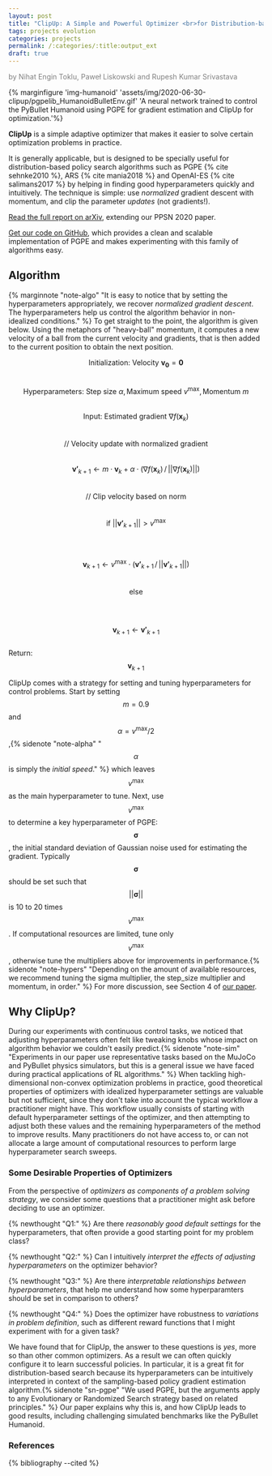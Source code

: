 ```yaml
---
layout: post
title: "ClipUp: A Simple and Powerful Optimizer <br>for Distribution-based Policy Evolution"
tags: projects evolution
categories: projects
permalink: /:categories/:title:output_ext
draft: true
---
```


<span style="color: gray">by Nihat Engin Toklu, Paweł Liskowski and Rupesh Kumar Srivastava</span>

{% marginfigure 'img-humanoid' 'assets/img/2020-06-30-clipup/pgpelib_HumanoidBulletEnv.gif' 'A neural network trained to control the PyBullet Humanoid using PGPE for gradient estimation and ClipUp for optimization.'%}

**ClipUp** is a simple adaptive optimizer that makes it easier to solve certain optimization problems in practice.
<!--more-->
It is generally applicable, but is designed to be specially useful for distribution-based policy search algorithms such as PGPE {% cite sehnke2010 %}, ARS {% cite mania2018 %} and OpenAI-ES {% cite salimans2017 %} by helping in finding good hyperparameters quickly and intuitively.
The technique is simple: use *normalized* gradient descent with momentum, and clip the parameter *updates* (not gradients!).

[Read the full report on arXiv](https://arxiv.org/abs/2008.02387), extending our PPSN 2020 paper.

[Get our code on GitHub](https://github.com/nnaisense/pgpelib), which provides a clean and scalable implementation of PGPE and makes experimenting with this family of algorithms easy.

## Algorithm

{% marginnote "note-algo" "It is easy to notice that by setting the hyperparameters appropriately, we recover _normalized gradient descent_. The hyperparameters help us control the algorithm behavior in non-idealized conditions." %}
To get straight to the point, the algorithm is given below.
Using the metaphors of "heavy-ball" momentum, it computes a new velocity of a ball from the current velocity and gradients, that is then added to the current position to obtain the next position.

$$\text{Initialization: Velocity } \boldsymbol{v_0} = \boldsymbol{0}$$ <br>
$$\text{Hyperparameters: Step size } \alpha, \text{Maximum speed } v^{\text{max}}, \text{Momentum } m$$ <br>
$$\text{Input: Estimated gradient } \nabla f(\boldsymbol{x}_k)$$
<br> 
$$\text{// Velocity update with normalized gradient}$$ <br>
$$\boldsymbol{v'}_{k+1} \gets m \cdot \boldsymbol{v}_k + \alpha \cdot \big( \nabla f(\boldsymbol{x}_k) \,/\, ||\nabla f(\boldsymbol{x}_k)|| \big)$$ <br>
$$\text{// Clip velocity based on norm}$$ <br>
$$\text{if } ||\boldsymbol{v'}_{k+1}|| > v^{\text{max}}$$ <br>
$$\quad$$ $$\boldsymbol{v}_{k+1} \gets v^{\text{max}} \cdot \big( \boldsymbol{v'}_{k+1} \,/\, ||\boldsymbol{v'}_{k+1}|| \big)$$ <br>
$$\text{else }$$ <br>
$$\quad$$ $$\boldsymbol{v}_{k+1} \gets \boldsymbol{v'}_{k+1}$$ <br>
Return: $$\boldsymbol{v}_{k+1}$$

ClipUp comes with a strategy for setting and tuning hyperparameters for control problems.
Start by setting $$m=0.9$$ and $$\alpha=v^{\text{max}}/2$$,{% sidenote "note-alpha" "$$\alpha$$ is simply the _initial speed_." %} which leaves $$v^{\text{max}}$$ as the main hyperparameter to tune.
Next, use $$v^{\text{max}}$$ to determine a key hyperparameter of PGPE: $$\boldsymbol{\sigma}$$, the initial standard deviation of Gaussian noise used for estimating the gradient.
Typically $$\boldsymbol{\sigma}$$ should be set such that $$||\boldsymbol{\sigma}||$$ is 10 to 20 times $$v^{\text{max}}$$. 
If computational resources are limited, tune only $$v^{\text{max}}$$, otherwise tune the multipliers above for improvements in performance.{% sidenote "note-hypers" "Depending on the amount of available resources, we recommend tuning the sigma multiplier, the step_size multiplier and momentum, in order." %}
For more discussion, see Section 4 of [our paper](https://arxiv.org/abs/2008.02387). 

## Why ClipUp?

During our experiments with continuous control tasks, we noticed that adjusting hyperparameters often felt like tweaking knobs whose impact on algorithm behavior we couldn't easily predict.{% sidenote "note-sim" "Experiments in our paper use representative tasks based on the MuJoCo and PyBullet physics simulators, but this is a general issue we have faced during practical applications of RL algorithms." %}
When tackling high-dimensional non-convex optimization problems in practice, good theoretical properties of optimizers with idealized hyperparameter settings are valuable but not sufficient, since they don't take into account the typical workflow a practitioner might have. 
This workflow usually consists of starting with default hyperparameter settings of the optimizer, and then attempting to adjust both these values and the remaining hyperparameters of the method to improve results.
Many practitioners do not have access to, or can not allocate a large amount of computational resources to perform large hyperparameter search sweeps.

### Some Desirable Properties of Optimizers

From the perspective of _optimizers as components of a problem solving strategy_, we consider some questions that a practitioner might ask before deciding to use an optimizer.

{% newthought "Q1:" %} Are there *reasonably good default settings* for the hyperparameters, that often provide a good starting point for my problem class?

{% newthought "Q2:" %} Can I intuitively *interpret the effects of adjusting hyperparameters* on the optimizer behavior?

{% newthought "Q3:" %} Are there *interpretable relationships between hyperparameters*, that help me understand how some hyperparamters should be set in comparison to others?

{% newthought "Q4:" %} Does the optimizer have robustness to *variations in problem definition*, such as different reward functions that I might experiment with for a given task?

We have found that for ClipUp, the answer to these questions is *yes*, more so than other common optimizers.
As a result we can often quickly configure it to learn successful policies.
In particular, it is a great fit for distribution-based search because its hyperparameters can be intuitively interpreted in context of the sampling-based policy gradient estimation algorithm.{% sidenote "sn-pgpe" "We used PGPE, but the arguments apply to any Evolutionary or Randomized Search strategy based on related principles." %}
Our paper explains why this is, and how ClipUp leads to good results, including challenging simulated benchmarks like the PyBullet Humanoid.

### References

{% bibliography --cited %}
